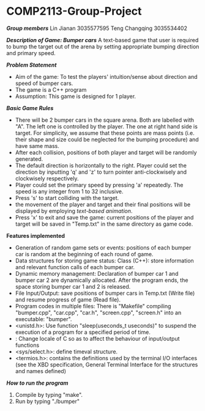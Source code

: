 # COMP2113-Group-Project

***Group members***
Lin Jianan 3035577595
Teng Changqing 3035534402

***Description of Game: Bumper cars***
A text-based game that user is required to bump the target out of the arena by setting appropriate bumping direction and primary speed.

***Problem Statement***
- Aim of the game: To test the players' intuition/sense about direction and speed of bumper cars.
- The game is a C++ program
- Assumption: This game is designed for 1 player.

***Basic Game Rules***
- There will be 2 bumper cars in the square arena. Both are labelled with "A". The left one is controlled by the player. The one at right hand side is target. For simplicity, we assume that these points are mass points (i.e. their shape and size could be neglected for the bumping procedure) and have same mass.
- After each collision, positions of both player and target will be randomly generated.
- The default direction is horizontally to the right. Player could set the direction by inputting 'q' and 'z' to turn pointer anti-clockwisely and clockwisely respectively.
- Player could set the primary speed by pressing 'a' repeatedly. The speed is any integer from 1 to 32 inclusive.
- Press 's' to start colliding with the target.
- the movement of the player and target and their final positions will be displayed by employing *text-based animation*.
- Press 'x' to exit and save the game: current positions of the player and target will be saved in "Temp.txt" in the same directory as game code. 

**Features implemented**
- Generation of random game sets or events: positions of each bumper car is random at the beginning of each round of game.
- Data structures for storing game status: Class (C++): store information and relevant function calls of each bumper car.
- Dynamic memory management: Declaration of bumper car 1 and bumper car 2 are dynamically allocated. After the program ends, the space storing bumper car 1 and 2 is released.
- File Input/Output: save positions of bumper cars in Temp.txt (Write file) and resume progress of game (Read file).
- Program codes in multiple files: There is "Makefile" compiling "bumper.cpp", "car.cpp", "car.h", "screen.cpp", "screen.h" into an executable: "bumper".
- <unistd.h>: Use function "sleep(useconds_t useconds)" to suspend the execution of a program for a specified period of time.
- <clocale> : Change locale of C so as to affect the behaviour of input/output functions
- <sys/select.h>: define timeval structure.
- <termios.h>: contains the definitions used by the terminal I/O interfaces (see the XBD specification, General Terminal Interface for the structures and names defined)

***How to run the program***
1. Compile by typing "make".
2. Run by typing "./bumper"
